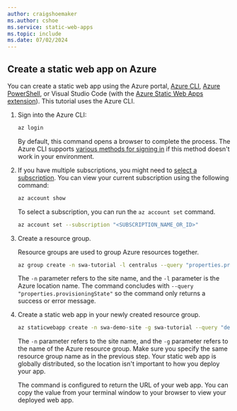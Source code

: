 ```yaml
---
author: craigshoemaker
ms.author: cshoe
ms.service: static-web-apps
ms.topic: include
ms.date: 07/02/2024
---
```


## Create a static web app on Azure

You can create a static web app using the Azure portal, [Azure CLI][az2], [Azure PowerShell][az4], or Visual Studio Code (with the [Azure Static Web Apps extension][az3]). This tutorial uses the Azure CLI.

1. Sign into the Azure CLI:

    ```bash
    az login
    ```

    By default, this command opens a browser to complete the process. The Azure CLI supports [various methods for signing in][az5] if this method doesn't work in your environment.

1. If you have multiple subscriptions, you might need to [select a subscription][az6]. You can view your current subscription using the following command:

    ```bash
    az account show
    ```

    To select a subscription, you can run the `az account set` command.

    ```bash
    az account set --subscription "<SUBSCRIPTION_NAME_OR_ID>"
    ```

1. Create a resource group.

    Resource groups are used to group Azure resources together.

    ```bash
    az group create -n swa-tutorial -l centralus --query "properties.provisioningState"
    ```

    The `-n` parameter refers to the site name, and the `-l` parameter is the  Azure location name. The command concludes with `--query "properties.provisioningState"` so the command only returns a success or error message.

1. Create a static web app in your newly created resource group.

    ```bash
    az staticwebapp create -n swa-demo-site -g swa-tutorial --query "defaultHostname"
    ```

    The `-n` parameter refers to the site name, and the `-g` parameter refers to the name of the Azure resource group. Make sure you specify the same resource group name as in the previous step. Your static web app is globally distributed, so the location isn't important to how you deploy your app.

    The command is configured to return the URL of your web app. You can copy the value from your terminal window to your browser to view your deployed web app.

[portal]: https://portal.azure.com/#browse/Microsoft.Web%2FStaticSites
[az2]: /cli/azure/staticwebapp
[az3]: https://marketplace.visualstudio.com/items?itemName=ms-azuretools.vscode-azurestaticwebapps
[az4]: /powershell/module/az.websites
[az5]: /cli/azure/authenticate-azure-cli
[az6]: /cli/azure/manage-azure-subscriptions-azure-cli#get-subscription-information

